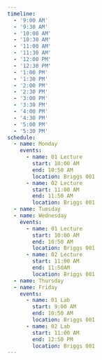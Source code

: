 ```yaml
---
timeline:
  - '9:00 AM'
  - '9:30 AM'
  - '10:00 AM'
  - '10:30 AM'
  - '11:00 AM'
  - '11:30 AM'
  - '12:00 PM'
  - '12:30 PM'
  - '1:00 PM'
  - '1:30 PM'
  - '2:00 PM'
  - '2:30 PM'
  - '3:00 PM'
  - '3:30 PM'
  - '4:00 PM'
  - '4:30 PM'
  - '5:00 PM'
  - '5:30 PM'
schedule:
  - name: Monday
    events:
      - name: 01 Lecture
        start: 10:00 AM
        end: 10:50 AM
        location: Briggs 001
      - name: 02 Lecture
        start: 11:00 AM
        end: 11:50 AM
        location: Briggs 001
  - name: Tuesday
  - name: Wednesday
    events:
      - name: 01 Lecture
        start: 10:00 AM
        end: 10:50 AM
        location: Briggs 001
      - name: 02 Lecture
        start: 11:00 AM
        end: 11:50AM
        location: Briggs 001
  - name: Thursday
  - name: Friday
	events:
      - name: 01 Lab
        start: 9:00 AM
        end: 10:50 AM
        location: Briggs 001
      - name: 02 Lab
        start: 11:00 AM
        end: 12:50 PM
        location: Briggs 001
---
```

